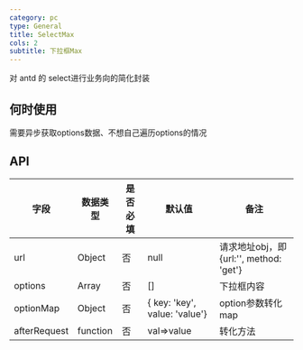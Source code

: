 ```yaml
---
category: pc
type: General
title: SelectMax
cols: 2
subtitle: 下拉框Max
---
```


对 antd 的 select进行业务向的简化封装

## 何时使用

需要异步获取options数据、不想自己遍历options的情况

## API

 字段 | 数据类型 | 是否必填 | 默认值 | 备注
 --- | --- | --- | --- |  ---
 url | Object | 否 | null | 请求地址obj，即 {url:'', method: 'get'}
 options | Array | 否 | [] | 下拉框内容
 optionMap | Object | 否 | { key: 'key', value: 'value'} | option参数转化map
 afterRequest | function | 否 | val=>value | 转化方法



